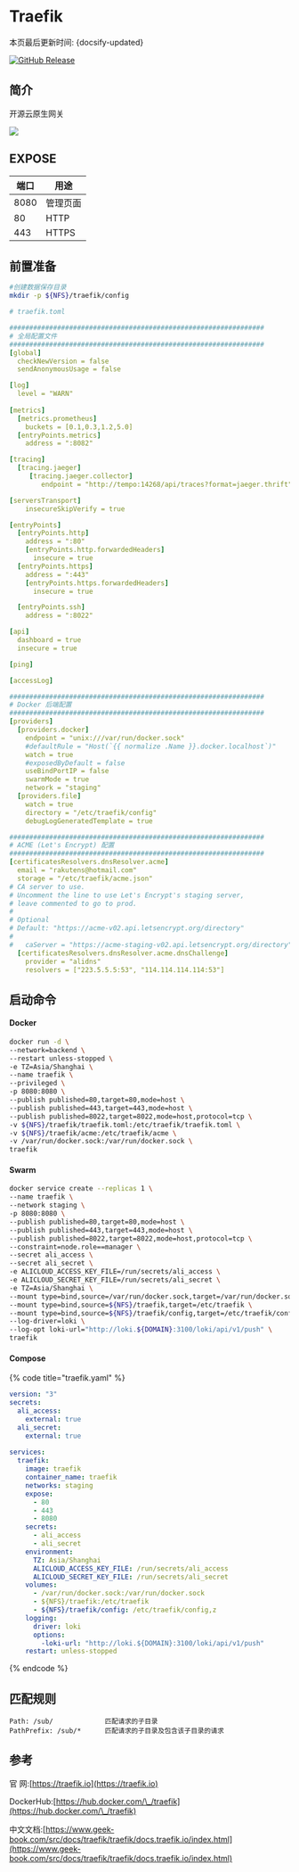 # Traefik

本页最后更新时间: {docsify-updated}

[![GitHub Release](https://img.shields.io/github/release/traefik/traefik.svg)](https://github.com/traefik/traefik/releases/latest)

## 简介

开源云原生网关

![](../../images/traefik-screenshot.webp)

## EXPOSE

| 端口   | 用途    |
| ---- | ----- |
| 8080 | 管理页面  |
| 80   | HTTP  |
| 443  | HTTPS |



## 前置准备

```bash
#创建数据保存目录
mkdir -p ${NFS}/traefik/config
```

```yaml
# traefik.toml

################################################################
# 全局配置文件
################################################################
[global]
  checkNewVersion = false
  sendAnonymousUsage = false

[log]
  level = "WARN"
  
[metrics]
  [metrics.prometheus]
    buckets = [0.1,0.3,1.2,5.0]
  [entryPoints.metrics]
    address = ":8082"

[tracing]
  [tracing.jaeger]
     [tracing.jaeger.collector]
        endpoint = "http://tempo:14268/api/traces?format=jaeger.thrift"

[serversTransport]
	insecureSkipVerify = true

[entryPoints]
  [entryPoints.http]
    address = ":80"
    [entryPoints.http.forwardedHeaders]
      insecure = true
  [entryPoints.https]
    address = ":443"
    [entryPoints.https.forwardedHeaders]
      insecure = true

  [entryPoints.ssh]
    address = ":8022"

[api]
  dashboard = true
  insecure = true

[ping]

[accessLog]

################################################################
# Docker 后端配置
################################################################
[providers]
  [providers.docker]
    endpoint = "unix:///var/run/docker.sock"
    #defaultRule = "Host(`{{ normalize .Name }}.docker.localhost`)"
    watch = true
    #exposedByDefault = false
    useBindPortIP = false
    swarmMode = true
    network = "staging"
  [providers.file]
    watch = true
    directory = "/etc/traefik/config"
    debugLogGeneratedTemplate = true

################################################################
# ACME (Let's Encrypt) 配置
################################################################
[certificatesResolvers.dnsResolver.acme]
  email = "rakutens@hotmail.com"
  storage = "/etc/traefik/acme.json"
# CA server to use.
# Uncomment the line to use Let's Encrypt's staging server,
# leave commented to go to prod.
#
# Optional
# Default: "https://acme-v02.api.letsencrypt.org/directory"
#
#	caServer = "https://acme-staging-v02.api.letsencrypt.org/directory"
  [certificatesResolvers.dnsResolver.acme.dnsChallenge]
    provider = "alidns"
    resolvers = ["223.5.5.5:53", "114.114.114.114:53"]

```

## 启动命令

<!-- tabs:start -->
#### **Docker**


```bash
docker run -d \
--network=backend \
--restart unless-stopped \
-e TZ=Asia/Shanghai \
--name traefik \
--privileged \
-p 8080:8080 \
--publish published=80,target=80,mode=host \
--publish published=443,target=443,mode=host \
--publish published=8022,target=8022,mode=host,protocol=tcp \
-v ${NFS}/traefik/traefik.toml:/etc/traefik/traefik.toml \
-v ${NFS}/traefik/acme:/etc/traefik/acme \
-v /var/run/docker.sock:/var/run/docker.sock \
traefik
```


#### **Swarm**
```bash
docker service create --replicas 1 \
--name traefik \
--network staging \
-p 8080:8080 \
--publish published=80,target=80,mode=host \
--publish published=443,target=443,mode=host \
--publish published=8022,target=8022,mode=host,protocol=tcp \
--constraint=node.role==manager \
--secret ali_access \
--secret ali_secret \
-e ALICLOUD_ACCESS_KEY_FILE=/run/secrets/ali_access \
-e ALICLOUD_SECRET_KEY_FILE=/run/secrets/ali_secret \
-e TZ=Asia/Shanghai \
--mount type=bind,source=/var/run/docker.sock,target=/var/run/docker.sock \
--mount type=bind,source=${NFS}/traefik,target=/etc/traefik \
--mount type=bind,source=${NFS}/traefik/config,target=/etc/traefik/config,readonly \
--log-driver=loki \
--log-opt loki-url="http://loki.${DOMAIN}:3100/loki/api/v1/push" \
traefik
```


#### **Compose**
{% code title="traefik.yaml" %}
```yaml
version: "3"
secrets: 
  ali_access: 
    external: true
  ali_secret: 
    external: true
    
services: 
  traefik: 
    image: traefik
    container_name: traefik
    networks: staging
    expose:
      - 80
      - 443
      - 8080
    secrets: 
      - ali_access
      - ali_secret
    environment: 
      TZ: Asia/Shanghai
      ALICLOUD_ACCESS_KEY_FILE: /run/secrets/ali_access
      ALICLOUD_SECRET_KEY_FILE: /run/secrets/ali_secret
    volumes: 
      - /var/run/docker.sock:/var/run/docker.sock
      - ${NFS}/traefik:/etc/traefik
      - ${NFS}/traefik/config: /etc/traefik/config,z
    logging: 
      driver: loki
      options: 
        -loki-url: "http://loki.${DOMAIN}:3100/loki/api/v1/push"
    restart: unless-stopped
```
{% endcode %}

<!-- tabs:end -->

## 匹配规则

```
Path: /sub/             匹配请求的子目录
PathPrefix: /sub/*      匹配请求的子目录及包含该子目录的请求
```

## 参考

官 网:[https://traefik.io](https://traefik.io)

DockerHub:[https://hub.docker.com/\_/traefik](https://hub.docker.com/\_/traefik)

中文文档:[https://www.geek-book.com/src/docs/traefik/traefik/docs.traefik.io/index.html](https://www.geek-book.com/src/docs/traefik/traefik/docs.traefik.io/index.html)
